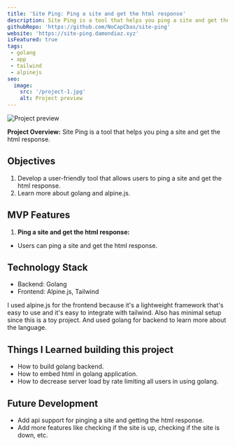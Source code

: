 ```yaml
---
title: 'Site Ping: Ping a site and get the html response'
description: Site Ping is a tool that helps you ping a site and get the html response.
githubRepo: 'https://github.com/NoCapCbas/site-ping'
website: 'https://site-ping.damondiaz.xyz'
isFeatured: true
tags:
 - golang
 - app
 - tailwind
 - alpinejs
seo:
  image:
    src: '/project-1.jpg'
    alt: Project preview
---
```


![Project preview](/project-1.jpg)

**Project Overview:**
Site Ping is a tool that helps you ping a site and get the html response.

## Objectives

1. Develop a user-friendly tool that allows users to ping a site and get the html response.
2. Learn more about golang and alpine.js.

## MVP Features

1. **Ping a site and get the html response:**

- Users can ping a site and get the html response.

## Technology Stack

- Backend: Golang
- Frontend: Alpine.js, Tailwind

I used alpine.js for the frontend because it's a lightweight framework that's easy to use and it's easy to integrate with tailwind. Also has minimal setup since this is a toy project. And used golang for backend to learn more about the language.

## Things I Learned building this project

- How to build golang backend.
- How to embed html in golang application.
- How to decrease server load by rate limiting all users in using golang.

## Future Development

- Add api support for pinging a site and getting the html response.
- Add more features like checking if the site is up, checking if the site is down, etc.
